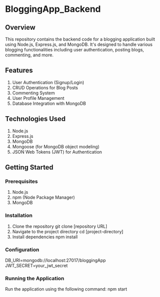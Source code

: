 # BloggingApp_Backend
## Overview
This repository contains the backend code for a blogging application built using Node.js, Express.js, and MongoDB. It's designed to handle various blogging functionalities including user authentication, posting blogs, commenting, and more.
## Features
1. User Authentication (Signup/Login)
2. CRUD Operations for Blog Posts
3. Commenting System
4. User Profile Management
5. Database Integration with MongoDB
## Technologies Used
1. Node.js
2. Express.js
3. MongoDB
5. Mongoose (for MongoDB object modeling)
6. JSON Web Tokens (JWT) for Authentication
## Getting Started
### Prerequisites
1. Node.js
2. npm (Node Package Manager)
3. MongoDB
### Installation
1. Clone the repository
git clone [repository URL]
2. Navigate to the project directory
cd [project-directory]
3. Install dependencies
npm install
### Configuration
DB_URI=mongodb://localhost:27017/bloggingApp
JWT_SECRET=your_jwt_secret
### Running the Application
Run the application using the following command:
npm start
